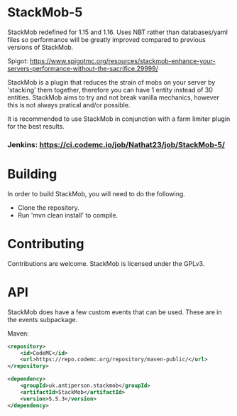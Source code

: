 # StackMob-5

StackMob redefined for 1.15 and 1.16. Uses NBT rather than databases/yaml files so performance will be greatly improved compared to previous versions of StackMob.

Spigot: https://www.spigotmc.org/resources/stackmob-enhance-your-servers-performance-without-the-sacrifice.29999/

StackMob is a plugin that reduces the strain of mobs on your server by 'stacking' them together, therefore you can have 1 entity instead of 30 entities. StackMob aims to try and not break vanilla mechanics, however this is not always pratical and/or possible.

It is recommended to use StackMob in conjunction with a farm limiter plugin for the best results.

### Jenkins: https://ci.codemc.io/job/Nathat23/job/StackMob-5/
# Building
In order to build StackMob, you will need to do the following.
- Clone the repository.
- Run 'mvn clean install' to compile.

# Contributing
Contributions are welcome. StackMob is licensed under the GPLv3.

# API
StackMob does have a few custom events that can be used. These are in the events subpackage.

Maven:
```xml
<repository>
    <id>CodeMC</id>     
    <url>https://repo.codemc.org/repository/maven-public/</url>
</repository>
```
```xml
<dependency>
    <groupId>uk.antiperson.stackmob</groupId>
    <artifactId>StackMob</artifactId>
    <version>5.5.3</version>
</dependency>
```